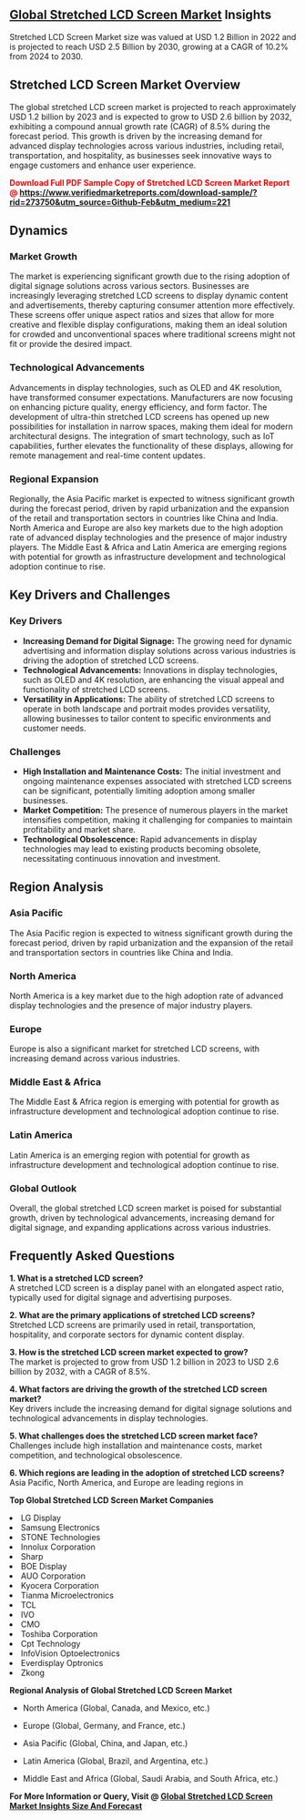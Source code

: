 <h2><a href="https://www.verifiedmarketreports.com/download-sample/?rid=273750&amp;utm_source=Github&amp;utm_medium=221" target="_blank">Global Stretched LCD Screen Market</a> Insights</h2><p>Stretched LCD Screen Market size was valued at USD 1.2 Billion in 2022 and is projected to reach USD 2.5 Billion by 2030, growing at a CAGR of 10.2% from 2024 to 2030.</p><p> <h2>Stretched LCD Screen Market Overview</h2> <p>The global stretched LCD screen market is projected to reach approximately USD 1.2 billion by 2023 and is expected to grow to USD 2.6 billion by 2032, exhibiting a compound annual growth rate (CAGR) of 8.5% during the forecast period. This growth is driven by the increasing demand for advanced display technologies across various industries, including retail, transportation, and hospitality, as businesses seek innovative ways to engage customers and enhance user experience. </p> <p><strong><p><span class=""><span style="color: #ff0000;"><strong>Download Full PDF Sample Copy of Stretched LCD Screen Market Report</strong> @ </span><a href="https://www.verifiedmarketreports.com/download-sample/?rid=273750&amp;utm_source=Github-Feb&amp;utm_medium=221" target="_blank">https://www.verifiedmarketreports.com/download-sample/?rid=273750&amp;utm_source=Github-Feb&amp;utm_medium=221</a></span></p></strong></p> <h2>Dynamics</h2> <h3>Market Growth</h3> <p>The market is experiencing significant growth due to the rising adoption of digital signage solutions across various sectors. Businesses are increasingly leveraging stretched LCD screens to display dynamic content and advertisements, thereby capturing consumer attention more effectively. These screens offer unique aspect ratios and sizes that allow for more creative and flexible display configurations, making them an ideal solution for crowded and unconventional spaces where traditional screens might not fit or provide the desired impact. </p> <h3>Technological Advancements</h3> <p>Advancements in display technologies, such as OLED and 4K resolution, have transformed consumer expectations. Manufacturers are now focusing on enhancing picture quality, energy efficiency, and form factor. The development of ultra-thin stretched LCD screens has opened up new possibilities for installation in narrow spaces, making them ideal for modern architectural designs. The integration of smart technology, such as IoT capabilities, further elevates the functionality of these displays, allowing for remote management and real-time content updates. </p> <h3>Regional Expansion</h3> <p>Regionally, the Asia Pacific market is expected to witness significant growth during the forecast period, driven by rapid urbanization and the expansion of the retail and transportation sectors in countries like China and India. North America and Europe are also key markets due to the high adoption rate of advanced display technologies and the presence of major industry players. The Middle East & Africa and Latin America are emerging regions with potential for growth as infrastructure development and technological adoption continue to rise. </p> <h2>Key Drivers and Challenges</h2> <h3>Key Drivers</h3> <ul> <li><strong>Increasing Demand for Digital Signage:</strong> The growing need for dynamic advertising and information display solutions across various industries is driving the adoption of stretched LCD screens. </li> <li><strong>Technological Advancements:</strong> Innovations in display technologies, such as OLED and 4K resolution, are enhancing the visual appeal and functionality of stretched LCD screens. </li> <li><strong>Versatility in Applications:</strong> The ability of stretched LCD screens to operate in both landscape and portrait modes provides versatility, allowing businesses to tailor content to specific environments and customer needs. </li> </ul> <h3>Challenges</h3> <ul> <li><strong>High Installation and Maintenance Costs:</strong> The initial investment and ongoing maintenance expenses associated with stretched LCD screens can be significant, potentially limiting adoption among smaller businesses. </li> <li><strong>Market Competition:</strong> The presence of numerous players in the market intensifies competition, making it challenging for companies to maintain profitability and market share. </li> <li><strong>Technological Obsolescence:</strong> Rapid advancements in display technologies may lead to existing products becoming obsolete, necessitating continuous innovation and investment. </li> </ul> <h2>Region Analysis</h2> <h3>Asia Pacific</h3> <p>The Asia Pacific region is expected to witness significant growth during the forecast period, driven by rapid urbanization and the expansion of the retail and transportation sectors in countries like China and India. </p> <h3>North America</h3> <p>North America is a key market due to the high adoption rate of advanced display technologies and the presence of major industry players. </p> <h3>Europe</h3> <p>Europe is also a significant market for stretched LCD screens, with increasing demand across various industries. </p> <h3>Middle East & Africa</h3> <p>The Middle East & Africa region is emerging with potential for growth as infrastructure development and technological adoption continue to rise. </p> <h3>Latin America</h3> <p>Latin America is an emerging region with potential for growth as infrastructure development and technological adoption continue to rise. </p> <h3>Global Outlook</h3> <p>Overall, the global stretched LCD screen market is poised for substantial growth, driven by technological advancements, increasing demand for digital signage, and expanding applications across various industries. </p> <h2>Frequently Asked Questions</h2> <p><strong>1. What is a stretched LCD screen?</strong><br>A stretched LCD screen is a display panel with an elongated aspect ratio, typically used for digital signage and advertising purposes. </p> <p><strong>2. What are the primary applications of stretched LCD screens?</strong><br>Stretched LCD screens are primarily used in retail, transportation, hospitality, and corporate sectors for dynamic content display. </p> <p><strong>3. How is the stretched LCD screen market expected to grow?</strong><br>The market is projected to grow from USD 1.2 billion in 2023 to USD 2.6 billion by 2032, with a CAGR of 8.5%. </p> <p><strong>4. What factors are driving the growth of the stretched LCD screen market?</strong><br>Key drivers include the increasing demand for digital signage solutions and technological advancements in display technologies. </p> <p><strong>5. What challenges does the stretched LCD screen market face?</strong><br>Challenges include high installation and maintenance costs, market competition, and technological obsolescence. </p> <p><strong>6. Which regions are leading in the adoption of stretched LCD screens?</strong><br>Asia Pacific, North America, and Europe are leading regions in</p><p><strong>Top Global Stretched LCD Screen Market Companies</strong></p><div data-test-id=""><p><li>LG Display</li><li> Samsung Electronics</li><li> STONE Technologies</li><li> Innolux Corporation</li><li> Sharp</li><li> BOE Display</li><li> AUO Corporation</li><li> Kyocera Corporation</li><li> Tianma Microelectronics</li><li> TCL</li><li> IVO</li><li> CMO</li><li> Toshiba Corporation</li><li> Cpt Technology</li><li> InfoVision Optoelectronics</li><li> Everdisplay Optronics</li><li> Zkong</li></p><div><strong>Regional Analysis of&nbsp;Global Stretched LCD Screen Market</strong></div><ul><li dir="ltr"><p dir="ltr">North America&nbsp;(Global, Canada, and Mexico, etc.)</p></li><li dir="ltr"><p dir="ltr">Europe (Global, Germany, and France, etc.)</p></li><li dir="ltr"><p dir="ltr">Asia Pacific&nbsp;(Global, China, and Japan, etc.)</p></li><li dir="ltr"><p dir="ltr">Latin America&nbsp;(Global, Brazil, and Argentina, etc.)</p></li><li dir="ltr">Middle East and Africa&nbsp;(Global, Saudi Arabia, and South Africa, etc.)</li></ul><p><strong>For More Information or Query, Visit @&nbsp;</strong><strong><a href="https://www.verifiedmarketreports.com/product/stretched-lcd-screen-market/?utm_source=Github&amp;utm_medium=221" target="_blank">Global Stretched LCD Screen Market Insights Size And Forecast</a></strong></p></div>
